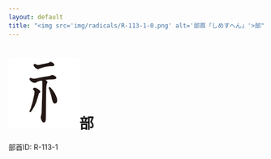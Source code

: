 ```yaml
---
layout: default
title: "<img src='img/radicals/R-113-1-0.png' alt='部首「しめすへん」'>部"  # glyphをタイトルに使用
---
```


# <img src='img/radicals/R-113-1-0.png' alt='部首「しめすへん」'>部
部首ID: R-113-1
